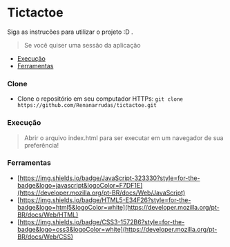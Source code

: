 #  Tictactoe

Siga as instrucões para utilizar o projeto :D .
> Se você quiser uma sessão da aplicação

- [Execução](#Execução)
- [Ferramentas](#Ferramentas)

### Clone
- Clone o repositório em seu computador HTTPs: ```git clone https://github.com/Renanarrudas/tictactoe.git ```

### Execução
> Abrir o arquivo index.html para ser executar em um navegador de sua preferência!

### Ferramentas
- [https://img.shields.io/badge/JavaScript-323330?style=for-the-badge&logo=javascript&logoColor=F7DF1E](https://developer.mozilla.org/pt-BR/docs/Web/JavaScript)
- [https://img.shields.io/badge/HTML5-E34F26?style=for-the-badge&logo=html5&logoColor=white](https://developer.mozilla.org/pt-BR/docs/Web/HTML)
- [https://img.shields.io/badge/CSS3-1572B6?style=for-the-badge&logo=css3&logoColor=white](https://developer.mozilla.org/pt-BR/docs/Web/CSS)
